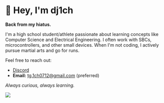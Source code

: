 # 👋 Hey, I'm dj1ch  

**Back from my hiatus.**  

I'm a high school student/athlete passionate about learning concepts like Computer Science and Electrical Engineering. I often work with SBCs, microcontrollers, and other small devices. When I'm not coding, I actively pursue martial arts and go for runs.

Feel free to reach out:  
- [Discord](https://discord.com/users/871252436038320209)  
- **Email:** tg.1ch0712@gmail.com (preferred)

_Always curious, always learning._

![](https://komarev.com/ghpvc/?username=dj1ch)  
